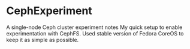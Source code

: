 # CephExperiment
A single-node Ceph cluster experiment notes
My quick setup to enable experimentation with CephFS.  Used stable version of Fedora CoreOS to keep it as simple as possible.
